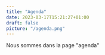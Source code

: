 ```yaml
---
title: "Agenda"
date: 2023-03-17T15:21:27+01:00
draft: false
picture: "/agenda.png"
---
```


Nous sommes dans la page "agenda"
          



